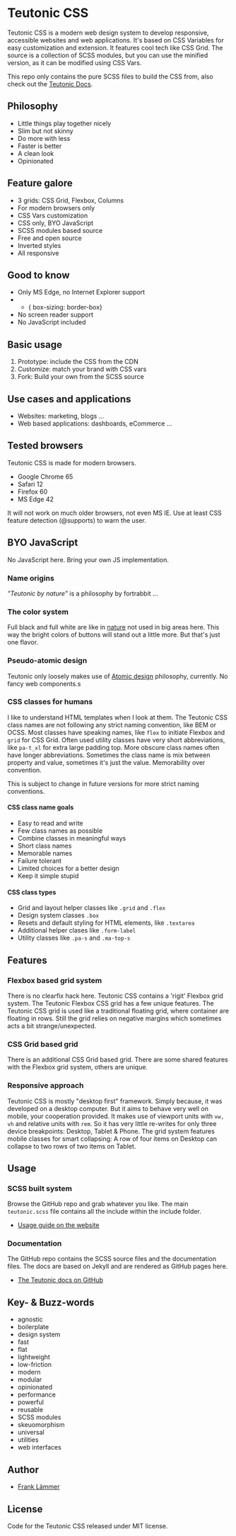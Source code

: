 # Teutonic CSS

Teutonic CSS is a modern web design system to develop responsive, accessible websites and web applications. It's based on CSS Variables for easy customization and extension. It features cool tech like CSS Grid. The source is a collection of SCSS modules, but you can use the minified version, as it can be modified using CSS Vars.

This repo only contains the pure SCSS files to build the CSS from, also check out the [Teutonic Docs](https://github.com/fortrabbit/teutonic-css-docs).

## Philosophy

* Little things play together nicely
* Slim but not skinny
* Do more with less
* Faster is better
* A clean look
* Opinionated


## Feature galore

* 3 grids: CSS Grid, Flexbox, Columns
* For modern browsers only
* CSS Vars customization
* CSS only, BYO JavaScript
* SCSS modules based source
* Free and open source
* Inverted styles
* All responsive


## Good to know

* Only MS Edge, no Internet Explorer support
* * { box-sizing: border-box}
* No screen reader support
* No JavaScript included


## Basic usage

1. Prototype: include the CSS from the CDN
2. Customize: match your brand with CSS vars
3. Fork: Build your own from the SCSS source


## Use cases and applications

* Websites: marketing, blogs …
* Web based applications: dashboards, eCommerce …


## Tested browsers

Teutonic CSS is made for modern browsers.

* Google Chrome 65
* Safari 12
* Firefox 60
* MS Edge 42

It will not work on much older browsers, not even MS IE. Use at least CSS feature detection (@supports) to warn the user.


## BYO JavaScript

No JavaScript here. Bring your own JS implementation.


### Name origins

_"Teutonic by nature"_ is a philosophy by fortrabbit …


### The color system

Full black and full white are like in [nature](https://graphicdesign.stackexchange.com/questions/5497/why-is-black-not-a-natural-color) not used in big areas here. This way the bright colors of buttons will stand out a little more. But that's just one flavor.

### Pseudo-atomic design

Teutonic only loosely makes use of [Atomic design](http://atomicdesign.bradfrost.com/) philosophy, currently. No fancy web components.s


### CSS classes for humans

I like to understand HTML templates when I look at them. The Teutonic CSS class names are not following any strict naming convention, like BEM or OCSS. Most classes have speaking names, like `flex` to initiate Flexbox and `grid` for CSS Grid. Often used utility classes have very short abbreviations, like `pa-t_xl` for extra large padding top. More obscure class names often have longer abbreviations. Sometimes the class name is mix between property and value, sometimes it's just the value. Memorability over convention. 

This is subject to change in future versions for more strict naming conventions.

#### CSS class name goals

* Easy to read and write
* Few class names as possible
* Combine classes in meaningful ways
* Short class names
* Memorable names
* Failure tolerant
* Limited choices for a better design
* Keep it simple stupid

#### CSS class types

* Grid and layout helper classes like `.grid` and `.flex`
* Design system classes `.box`
* Resets and default styling for HTML elements, like `.textarea`
* Additional helper clases like `.form-label`
* Utility classes like `.pa-s` and `.ma-top-s`


## Features

### Flexbox based grid system

There is no clearfix hack here. Teutonic CSS contains a 'rigit' Flexbox grid system. The Teutonic Flexbox CSS grid has a few unique features.  The Teutonic CSS grid is used like a traditional floating grid, where container are floating in rows. Still the grid relies on negative margins which sometimes acts a bit strange/unexpected.

### CSS Grid based grid

There is an additional CSS Grid based grid. There are some shared features with the Flexbox grid system, others are unique.


### Responsive approach

Teutonic CSS is mostly "desktop first" framework. Simply because, it was developed on a desktop computer. But it aims to behave very well on mobile, your cooperation provided. It makes use of viewport units with `vw, vh` and relative units with `rem`. So it has very little re-writes for only three device breakpoints: Desktop, Tablet & Phone. The grid system features mobile classes for smart collapsing: A row of four items on Desktop can collapse to two rows of two items on Tablet.

## Usage

### SCSS built system

Browse the GitHub repo and grab whatever you like. The main `teutonic.scss` file contains all the include within the include folder. 

* [Usage guide on the website](https://teutonic.co/usage)

### Documentation

The GitHub repo contains the SCSS source files and the documentation files. The docs are based on Jekyll and are rendered as GitHub pages here.

* [The Teutonic docs on GitHub](https://github.com/fortrabbit/teutonic-css-docs)

## Key- & Buzz-words

* agnostic
* boilerplate
* design system
* fast
* flat
* lightweight
* low-friction
* modern
* modular
* opinionated
* performance
* powerful
* reusable
* SCSS modules
* skeuomorphism
* universal
* utilities
* web interfaces


## Author

* [Frank Lämmer](https://twitter.com/frank_laemmer)

## License

Code for the Teutonic CSS released under MIT license.